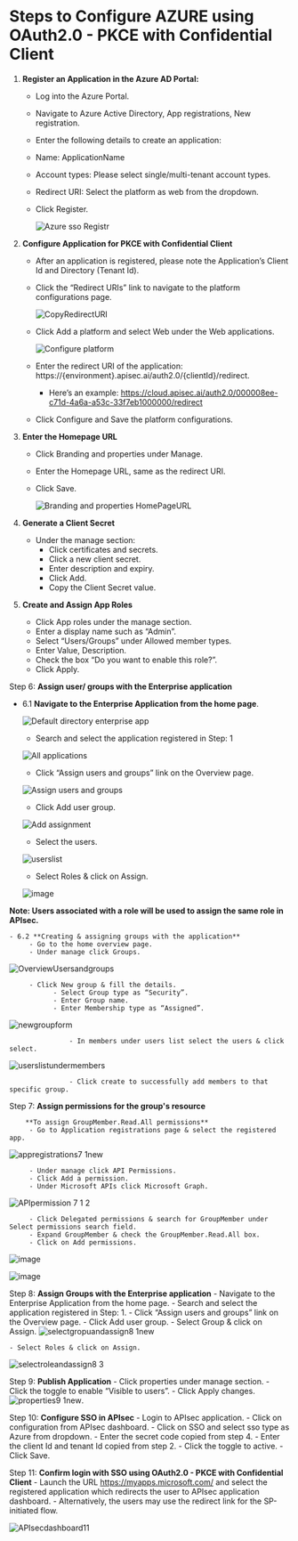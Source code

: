 # **Steps to Configure AZURE using OAuth2.0 - PKCE with Confidential Client**

1.  **Register an Application in the Azure AD Portal:**
    - Log into the Azure Portal.
    - Navigate to Azure Active Directory, App registrations, New registration.
    - Enter the following details to create an application:
    - Name: ApplicationName
    - Account types: Please select single/multi-tenant account types.
    - Redirect URI: Select the platform as web from the dropdown.
    - Click Register.
    
        ![Azure sso Registr](https://github.com/user-attachments/assets/ab356e4b-2339-445e-8b06-1dcc7f99cf9b)


2. **Configure Application for PKCE  with Confidential Client**
      - After an application is registered, please note the Application’s Client Id and Directory (Tenant Id).
      - Click the “Redirect URIs” link to navigate to the platform configurations page.

        ![CopyRedirectURI](https://github.com/user-attachments/assets/f761fb82-b0db-4220-900f-986bcf741fed)

      - Click Add a platform and select Web under the Web applications.

        ![Configure platform](https://github.com/user-attachments/assets/cddb02d0-90f2-4705-b981-efc29fe8907b)

      - Enter the redirect URI of the application: https://{environment}.apisec.ai/auth2.0/{clientId}/redirect.
        - Here’s an example: https://cloud.apisec.ai/auth2.0/000008ee-c71d-4a6a-a53c-33f7eb1000000/redirect

      - Click Configure and Save the platform configurations.

3. **Enter the Homepage URL**
      - Click Branding and properties under Manage.
      - Enter the Homepage URL, same as the redirect URI.
      - Click Save.

        ![Branding and properties HomePageURL](https://github.com/user-attachments/assets/8e182daa-605c-49ad-ac12-57fdcc8abd13)

4. **Generate a Client Secret**
      - Under the manage section: 
        - Click certificates and secrets.
        - Click a new client secret.
        - Enter description and expiry.
        - Click Add.
        - Copy the Client Secret value.
      
5. **Create and Assign App Roles**
      - Click App roles under the manage section.
      - Enter a display name such as “Admin”.
      - Select “Users/Groups” under Allowed member types.
      - Enter Value, Description.
      - Check the box “Do you want to enable this role?”.
      - Click Apply.
    
Step 6: **Assign user/ groups with the Enterprise application**

   - 6.1 **Navigate to the Enterprise Application from the home page**.

      ![Default directory enterprise app](https://github.com/user-attachments/assets/dfcadfc0-ae03-4323-a8b0-bcb22451026d)

       - Search and select the application registered in Step: 1

      ![All applications](https://github.com/user-attachments/assets/824c2acc-a1e1-44be-9e7f-728984de84da)

       - Click “Assign users and groups” link on the Overview page.

      ![Assign users and groups](https://github.com/user-attachments/assets/0f3e823f-1c7a-4e94-a429-9ee39578db50)

       - Click Add user group.

      ![Add assignment](https://github.com/user-attachments/assets/0fdb7427-aee9-4f51-b063-41aea8da2dd2)

       - Select the users.

      ![userslist](https://github.com/user-attachments/assets/d4925c87-5703-4842-bb57-04ea7f479c6d)

       - Select Roles & click on Assign.

      ![image](https://github.com/user-attachments/assets/c45a8aab-ee0e-4311-8f5e-cf7542bfae39)


   **Note: Users associated with a role will be used to assign the same role in APIsec.**

    - 6.2 **Creating & assigning groups with the application**
         - Go to the home overview page.
         - Under manage click Groups.
     
![OverviewUsersandgroups](https://github.com/user-attachments/assets/62b63b0e-77f7-4ecd-88d3-c78cc38c4552)

         - Click New group & fill the details.
               - Select Group type as “Security”.
               - Enter Group name.
               - Enter Membership type as “Assigned”.

![newgroupform](https://github.com/user-attachments/assets/44db6796-d645-41ee-912b-5b4d2b5a13f5)

                   - In members under users list select the users & click select.

![userslistundermembers](https://github.com/user-attachments/assets/2eadd037-cd37-4cd5-9875-01fc84330aab)

                   - Click create to successfully add members to that specific group.         

Step 7: **Assign permissions for the group's resource**

        **To assign GroupMember.Read.All permissions**
         - Go to Application registrations page & select the registered app.
     
![appregistrations7 1new](https://github.com/user-attachments/assets/bca55601-7366-4132-9331-d53e282e1846)

         - Under manage click API Permissions.
         - Click Add a permission.
         - Under Microsoft APIs click Microsoft Graph.

![APIpermission 7 1 2](https://github.com/user-attachments/assets/b7e3e9b7-7ae9-49c6-bbd4-0fcae8482b8b)

         - Click Delegated permissions & search for GroupMember under Select permissions search field.
         - Expand GroupMember & check the GroupMember.Read.All box.
         - Click on Add permissions.

![image](https://github.com/user-attachments/assets/917d6172-84d7-467e-a4be-95c0e5d7356f)

![image](https://github.com/user-attachments/assets/1efa9fc1-1def-48a7-9d77-52eec404b63d)

Step 8: **Assign Groups with the Enterprise application**
        - Navigate to the Enterprise Application from the home page.
        - Search and select the application registered in Step: 1.
        - Click “Assign users and groups” link on the Overview page.
        - Click Add user group.
        - Select Group & click on Assign.
   ![selectgropuandassign8 1new](https://github.com/user-attachments/assets/2764970d-9c3b-483a-bb99-311983328a40)
    
    - Select Roles & click on Assign.

   ![selectroleandassign8 3](https://github.com/user-attachments/assets/bee422a4-09fd-48b6-8a54-8d33e07f67c3)

Step 9: **Publish Application**
       - Click properties under manage section.
       - Click the toggle to enable “Visible to users”.
       - Click Apply changes.
    ![properties9 1new](https://github.com/user-attachments/assets/403855f8-3793-4846-a5d8-bd4da964b4cf).

Step 10: **Configure SSO in APIsec**
        - Login to APIsec application.
        - Click on configuration from APIsec dashboard.
        - Click on SSO and select sso type as Azure from dropdown.
        - Enter the secret code copied from step 4.
        - Enter the client Id and tenant Id copied from step 2.
        - Click the toggle to active.
        - Click Save.

Step 11: **Confirm login with SSO using OAuth2.0 - PKCE with Confidential Client**
          - Launch the URL https://myapps.microsoft.com/  and select the registered application which redirects the user to APIsec application dashboard.
          - Alternatively, the users may use the redirect link for the SP-initiated flow.

![APIsecdashboard11](https://github.com/user-attachments/assets/d99b7ac1-7e1a-4cc4-a243-ea70b05d4541)
